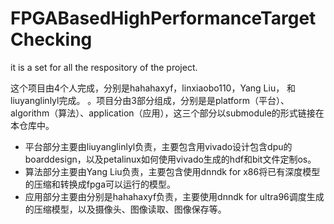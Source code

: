 # FPGABasedHighPerformanceTargetChecking
it is a set for all the respository of the project.

这个项目由4个人完成，分别是hahahaxyf，linxiaobo110，Yang Liu， 和 liuyanglinlyl完成。
。项目分由3部分组成，分别是是platform（平台）、algorithm（算法）、application（应用），这三个部分以submodule的形式链接在本仓库中。

- 平台部分主要由liuyanglinlyl负责，主要包含用vivado设计包含dpu的boarddesign，以及petalinux如何使用vivado生成的hdf和bit文件定制os。
- 算法部分主要由Yang Liu负责，主要包含使用dnndk for x86将已有深度模型的压缩和转换成fpga可以运行的模型。
- 应用部分主要由分别是hahahaxyf负责，主要使用dnndk for ultra96调度生成的压缩模型，以及摄像头、图像读取、图像保存等。
